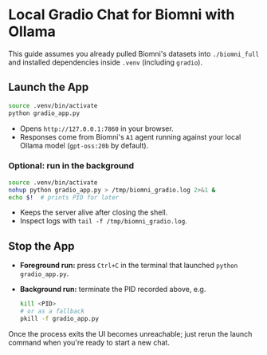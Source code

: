# Local Gradio Chat for Biomni with Ollama

This guide assumes you already pulled Biomni's datasets into `./biomni_full` and installed dependencies inside `.venv` (including `gradio`).

## Launch the App

```bash
source .venv/bin/activate
python gradio_app.py
```

- Opens `http://127.0.0.1:7860` in your browser.
- Responses come from Biomni's `A1` agent running against your local Ollama model (`gpt-oss:20b` by default).

### Optional: run in the background

```bash
source .venv/bin/activate
nohup python gradio_app.py > /tmp/biomni_gradio.log 2>&1 &
echo $!  # prints PID for later
```

- Keeps the server alive after closing the shell.
- Inspect logs with `tail -f /tmp/biomni_gradio.log`.

## Stop the App

- **Foreground run:** press `Ctrl+C` in the terminal that launched `python gradio_app.py`.
- **Background run:** terminate the PID recorded above, e.g.

  ```bash
  kill <PID>
  # or as a fallback
  pkill -f gradio_app.py
  ```

Once the process exits the UI becomes unreachable; just rerun the launch command when you're ready to start a new chat.
